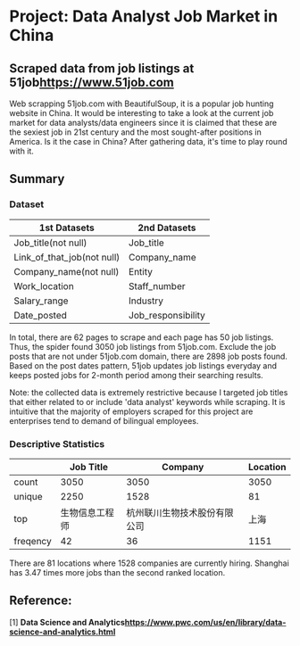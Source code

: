 # Project: Data Analyst Job Market in China 
## Scraped data from job listings at 51job<https://www.51job.com>

Web scrapping 51job.com with BeautifulSoup, it is a popular job hunting website in China. It would be interesting to take a look at the current job market for data analysts/data engineers since it is claimed that these are the sexiest job in 21st century and the most sought-after positions in America. Is it the case in China? After gathering data, it's time to play round with it. 


## Summary
### Dataset

| 1st Datasets               | 2nd Datasets              |
| -------------------------- | ------------------------- |
| Job_title(not null)        | Job_title                 |
| Link_of_that_job(not null) | Company_name              |
| Company_name(not null)     | Entity                    |
| Work_location              | Staff_number              |
| Salary_range               | Industry                  |
| Date_posted                | Job_responsibility        |

In total, there are 62 pages to scrape and each page has 50 job listings. Thus, the spider found 3050 job listings from 51job.com. Exclude the job posts that are not under 51job.com domain, there are 2898 job posts found. Based on the post dates pattern, 51job updates job listings everyday and keeps posted jobs for 2-month period among their searching results.



Note: the collected data is extremely restrictive because I targeted job titles that either related to or include 'data analyst' keywords while scraping. It is intuitive that the majority of employers scraped for this project are enterprises tend to demand of bilingual employees.

### Descriptive Statistics

|              |Job Title      |Company       |Location    |
| ------------ | ------------- | ------------ | ---------- |
| count        | 3050          | 3050         | 3050       |
| unique       | 2250          | 1528         | 81         |
| top          | 生物信息工程师   | 杭州联川生物技术股份有限公司 | 上海       |
| freqency     | 42            | 36           | 1151       |


There are 81 locations where 1528 companies are currently hiring.
Shanghai has 3.47 times more jobs than the second ranked location.


## Reference:
[1] **Data Science and Analytics<https://www.pwc.com/us/en/library/data-science-and-analytics.html>**

